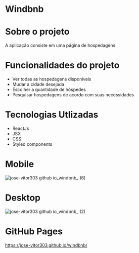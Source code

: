 # Windbnb 

# Sobre o projeto 

A aplicação consiste em uma página de hospedagens

# Funcionalidades do projeto 

- Ver todas as hospedagens disponíveis 
- Mudar a cidade desejada
- Escolher a quantidade de hóspedes 
- Pesquisar hospedagens de acordo com suas necessidades 

# Tecnologias Utlizadas 

- ReactJs
- JSX
- CSS 
- Styled components


# Mobile

![jose-vitor303 github io_windbnb_ (6)](https://user-images.githubusercontent.com/79383716/208299297-f651ea78-1a60-4e31-95d1-5c001ba81ed1.png)


# Desktop 

![jose-vitor303 github io_windbnb_ (2)](https://user-images.githubusercontent.com/79383716/208298927-15a9847f-6365-4e3c-8f18-6d4f94e38a14.png)




# GitHub Pages 

https://jose-vitor303.github.io/windbnb/

